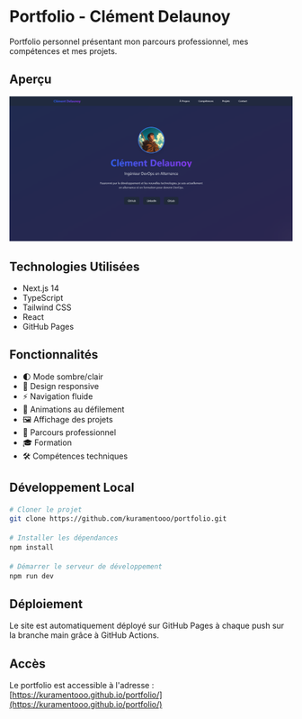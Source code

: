 # Portfolio - Clément Delaunoy

Portfolio personnel présentant mon parcours professionnel, mes compétences et mes projets.

## Aperçu

![Aperçu du Portfolio](./public/Capture%20d’écran%202025-03-05%20165639.png)

## Technologies Utilisées

- Next.js 14
- TypeScript
- Tailwind CSS
- React
- GitHub Pages

## Fonctionnalités

- 🌓 Mode sombre/clair
- 📱 Design responsive
- ⚡ Navigation fluide
- 🎯 Animations au défilement
- 🖼️ Affichage des projets
- 💼 Parcours professionnel
- 🎓 Formation
- 🛠️ Compétences techniques

## Développement Local

```bash
# Cloner le projet
git clone https://github.com/kuramentooo/portfolio.git

# Installer les dépendances
npm install

# Démarrer le serveur de développement
npm run dev
```

## Déploiement

Le site est automatiquement déployé sur GitHub Pages à chaque push sur la branche main grâce à GitHub Actions.

## Accès

Le portfolio est accessible à l'adresse : [https://kuramentooo.github.io/portfolio/](https://kuramentooo.github.io/portfolio/)